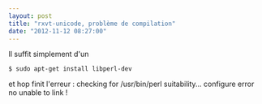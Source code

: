 ```yaml
---
layout: post
title: "rxvt-unicode, problème de compilation"
date: "2012-11-12 08:27:00"
---
```

Il suffit simplement d'un 


```
$ sudo apt-get install libperl-dev
```

et hop finit l'erreur : checking for /usr/bin/perl suitability... configure error no unable to link !
